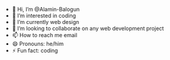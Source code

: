 - 👋 Hi, I’m @Alamin-Balogun
- 👀 I’m interested in coding 
- 🌱 I’m currently web design  
- 💞️ I’m looking to collaborate on any web development project 
- 📫 How to reach me email
- 😄 Pronouns: he/him
- ⚡ Fun fact: coding

<!---
Alamin-Balogun/Alamin-Balogun is a ✨ special ✨ repository because its `README.md` (this file) appears on your GitHub profile.
You can click the Preview link to take a look at your changes.
--->
